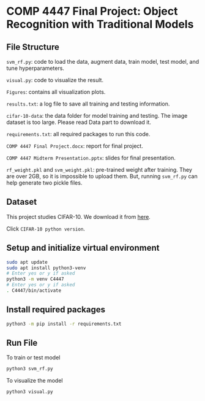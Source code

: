 # COMP 4447 Final Project: Object Recognition with Traditional Models

## File Structure

`svm_rf.py`: code to load the data, augment data, train model, test model, and tune hyperparameters.

`visual.py`: code to visualize the result.

`Figures`: contains all visualization plots.

`results.txt`: a log file to save all training and testing information.

`cifar-10-data`: the data folder for model training and testing. The image dataset is too large. Please read Data part to download it.

`requirements.txt`: all required packages to run this code.

`COMP 4447 Final Project.docx`: report for final project.

`COMP 4447 Midterm Presentation.pptx`: slides for final presentation.

`rf_weight.pkl` and `svm_weight.pkl`: pre-trained weight after training. They are over 2GB, so it is impossible to upload them. But, running `svm_rf.py` can help generate two pickle files.

## Dataset

This project studies CIFAR-10. We download it from [here](https://www.cs.toronto.edu/~kriz/cifar.html).

Click `CIFAR-10 python version`.

## Setup and initialize virtual environment

```bash
sudo apt update
sudo apt install python3-venv
# Enter yes or y if asked
python3 -m venv C4447
# Enter yes or y if asked
. C4447/bin/activate
```

## Install required packages

```bash
python3 -m pip install -r requirements.txt
```

## Run File

To train or test model

```bash
python3 svm_rf.py
```

To visualize the model

```bash
python3 visual.py
```
